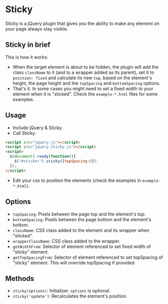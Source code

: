 # Sticky

Sticky is a jQuery plugin that gives you the ability to make any element on your page always stay visible.

## Sticky in brief

This is how it works:

- When the target element is about to be hidden, the plugin will add the class `className` to it (and to a wrapper added as its parent), set it to `position: fixed` and calculate its new `top`, based on the element's height, the page height and the `topSpacing` and `bottomSpacing` options.
- That's it. In some cases you might need to set a fixed width to your element when it is "sticked". Check the `example-*.html` files for some examples.

## Usage

- Include jQuery & Sticky.
- Call Sticky.

```html
<script src="jquery.js"></script>
<script src="jquery.sticky.js"></script>
<script>
  $(document).ready(function(){
    $("#sticker").sticky({topSpacing:0});
  });
</script>
```

- Edit your css to position the elements (check the examples in `example-*.html`).

## Options

- `topSpacing`: Pixels between the page top and the element's top.
- `bottomSpacing`: Pixels between the page bottom and the element's bottom.
- `className`: CSS class added to the element and its wrapper when "sticked".
- `wrapperClassName`: CSS class added to the wrapper.
- `getWidthFrom`: Selector of element referenced to set fixed width of "sticky" element.
- `getTopSpacingFrom`: Selector of element referenced to set topSpacing of "sticky" element. This will override topSpacing if provided

## Methods

- `sticky(options)`: Initializer. `options` is optional.
- `sticky('update')`: Recalculates the element's position.
 
